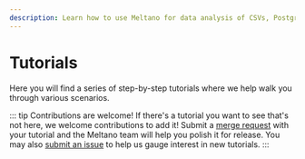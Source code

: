 ```yaml
---
description: Learn how to use Meltano for data analysis of CSVs, Postgres, Google Analytics, GitLab, and much more.
---
```


# Tutorials

Here you will find a series of step-by-step tutorials where we help walk you through various scenarios.

<TutorialTable />

::: tip Contributions are welcome!
If there's a tutorial you want to see that's not here, we welcome contributions to add it! Submit a [merge request](https://gitlab.com/meltano/meltano/-/tree/master/docs/src/tutorials) with your tutorial and the Meltano team will help you polish it for release. You may also [submit an issue](https://gitlab.com/meltano/meltano/issues/new?issue%5Bassignee_id%5D=&issue%5Bmilestone_id%5D=) to help us gauge interest in new tutorials.
:::
